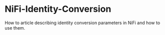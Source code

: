 # NiFi-Identity-Conversion
How to article describing identity conversion parameters in NiFi and how to use them.
